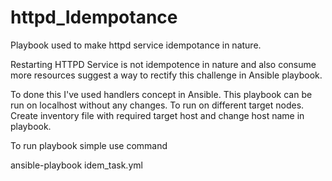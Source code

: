 # httpd_Idempotance
Playbook used to make httpd service idempotance in nature.

 Restarting HTTPD Service is not idempotence in nature and also consume more
resources suggest a way to rectify this challenge in Ansible playbook.

To done this I've used handlers concept in Ansible.
This playbook can be run on localhost without any changes.
To run on different target nodes.
Create inventory file with required target host and change host name in playbook.

To run playbook simple use command

ansible-playbook idem_task.yml
